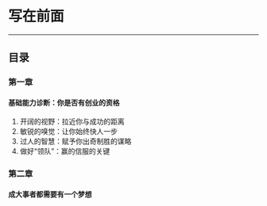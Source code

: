 ﻿# 写在前面

****

## 目录

### 第一章
#### 基础能力诊断：你是否有创业的资格
1. 开阔的视野：拉近你与成功的距离
2. 敏锐的嗅觉：让你始终快人一步
3. 过人的智慧：赋予你出奇制胜的谋略
4. 做好“领队”：赢的信服的关键

### 第二章
#### 成大事者都需要有一个梦想